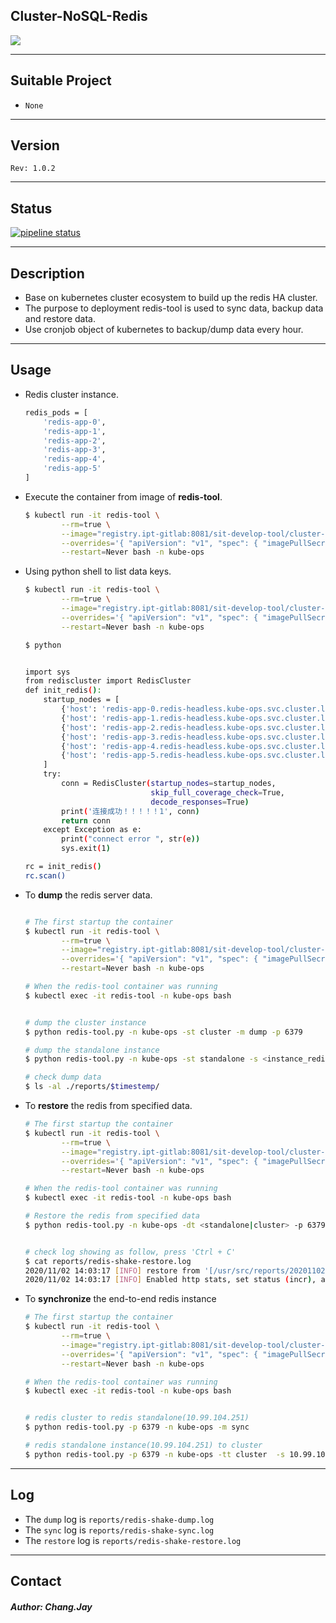 ## Cluster-NoSQL-Redis

[![](https://encrypted-tbn0.gstatic.com/images?q=tbn%3AANd9GcSDvmr8Rzm_79Sh5Ph1Lm_g9xu6KnaBn0y-1A&usqp=CAU)](#Cluster-NoSQL-Redis)

---

## Suitable Project

   - `None`

---

## Version

`Rev: 1.0.2`

---

## Status

[![pipeline status](http://ipt-gitlab.ies.inventec:8081/SIT-develop-tool/cluster-nosql-redis/badges/master/pipeline.svg)](http://ipt-gitlab.ies.inventec:8081/SIT-develop-tool/cluster-nosql-redis/-/commits/master)


---

## Description

  - Base on kubernetes cluster ecosystem to build up the redis HA cluster.
  - The purpose to deployment redis-tool is used to sync data, backup data and restore data.
  - Use cronjob object of kubernetes to backup/dump data every hour.


---

## Usage

  - Redis cluster instance.


    ```bash
    redis_pods = [
        'redis-app-0',
        'redis-app-1',
        'redis-app-2',
        'redis-app-3',
        'redis-app-4',
        'redis-app-5'
    ]
    ```

  - Execute the container from image of **redis-tool**.


    ```bash
    $ kubectl run -it redis-tool \
            --rm=true \
            --image="registry.ipt-gitlab:8081/sit-develop-tool/cluster-nosql-redis/redis-tool:$VERSION" \
            --overrides='{ "apiVersion": "v1", "spec": { "imagePullSecrets": [{"name": "gitlab-registry"}] } }' \
            --restart=Never bash -n kube-ops
    ```

  - Using python shell to list data keys.


    ```bash
    $ kubectl run -it redis-tool \
            --rm=true \
            --image="registry.ipt-gitlab:8081/sit-develop-tool/cluster-nosql-redis/redis-tool:$VERSION" \
            --overrides='{ "apiVersion": "v1", "spec": { "imagePullSecrets": [{"name": "gitlab-registry"}] } }' \
            --restart=Never bash -n kube-ops

    $ python


    import sys
    from rediscluster import RedisCluster
    def init_redis():
        startup_nodes = [
            {'host': 'redis-app-0.redis-headless.kube-ops.svc.cluster.local', 'port': 6379},
            {'host': 'redis-app-1.redis-headless.kube-ops.svc.cluster.local', 'port': 6379},
            {'host': 'redis-app-2.redis-headless.kube-ops.svc.cluster.local', 'port': 6379},
            {'host': 'redis-app-3.redis-headless.kube-ops.svc.cluster.local', 'port': 6379},
            {'host': 'redis-app-4.redis-headless.kube-ops.svc.cluster.local', 'port': 6379},
            {'host': 'redis-app-5.redis-headless.kube-ops.svc.cluster.local', 'port': 6379}
        ]
        try:
            conn = RedisCluster(startup_nodes=startup_nodes,
                                skip_full_coverage_check=True,
                                decode_responses=True)
            print('连接成功！！！！！1', conn)
            return conn
        except Exception as e:
            print("connect error ", str(e))
            sys.exit(1)

    rc = init_redis()
    rc.scan()
    ```

  - To **dump** the redis server data.


    ```bash

    # The first startup the container
    $ kubectl run -it redis-tool \
            --rm=true \
            --image="registry.ipt-gitlab:8081/sit-develop-tool/cluster-nosql-redis/redis-tool:$VERSION" \
            --overrides='{ "apiVersion": "v1", "spec": { "imagePullSecrets": [{"name": "gitlab-registry"}] } }' \
            --restart=Never bash -n kube-ops

    # When the redis-tool container was running
    $ kubectl exec -it redis-tool -n kube-ops bash


    # dump the cluster instance
    $ python redis-tool.py -n kube-ops -st cluster -m dump -p 6379

    # dump the standalone instance
    $ python redis-tool.py -n kube-ops -st standalone -s <instance_redis_ip> -m dump -p 6379

    # check dump data
    $ ls -al ./reports/$timestemp/
    ```

  - To **restore** the redis from specified data.


    ```bash
    # The first startup the container
    $ kubectl run -it redis-tool \
            --rm=true \
            --image="registry.ipt-gitlab:8081/sit-develop-tool/cluster-nosql-redis/redis-tool:$VERSION" \
            --overrides='{ "apiVersion": "v1", "spec": { "imagePullSecrets": [{"name": "gitlab-registry"}] } }' \
            --restart=Never bash -n kube-ops

    # When the redis-tool container was running
    $ kubectl exec -it redis-tool -n kube-ops bash

    # Restore the redis from specified data
    $ python redis-tool.py -n kube-ops -dt <standalone|cluster> -p 6379 -d <cluster_ignore|10.99.104.251> -m restore -rdir /usr/src/reports/$timestemp


    # check log showing as follow, press 'Ctrl + C'
    $ cat reports/redis-shake-restore.log
    2020/11/02 14:03:17 [INFO] restore from '[/usr/src/reports/20201102140026/dump-20201102140026.0 /usr/src/reports/20201102140026/dump-20201102140026.1 /usr/src/reports/20201102140026/dump-20201102140026.2]' to '[10.99.104.251:6379]' done
    2020/11/02 14:03:17 [INFO] Enabled http stats, set status (incr), and wait forever.
    ```


  - To **synchronize** the end-to-end redis instance


    ```bash
    # The first startup the container
    $ kubectl run -it redis-tool \
            --rm=true \
            --image="registry.ipt-gitlab:8081/sit-develop-tool/cluster-nosql-redis/redis-tool:$VERSION" \
            --overrides='{ "apiVersion": "v1", "spec": { "imagePullSecrets": [{"name": "gitlab-registry"}] } }' \
            --restart=Never bash -n kube-ops

    # When the redis-tool container was running
    $ kubectl exec -it redis-tool -n kube-ops bash


    # redis cluster to redis standalone(10.99.104.251)
    $ python redis-tool.py -p 6379 -n kube-ops -m sync

    # redis standalone instance(10.99.104.251) to cluster
    $ python redis-tool.py -p 6379 -n kube-ops -tt cluster  -s 10.99.104.251 -st standalone -m sync
    ```

---

## Log

  - The `dump` log is `reports/redis-shake-dump.log`
  - The `sync` log is `reports/redis-shake-sync.log`
  - The `restore` log is `reports/redis-shake-restore.log`

---

## Contact
##### Author: Chang.Jay
